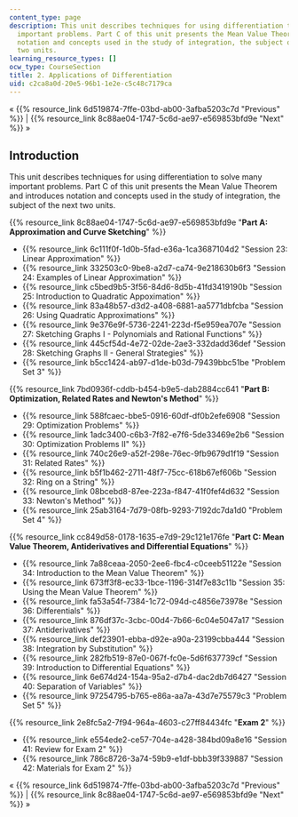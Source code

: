 ```yaml
---
content_type: page
description: This unit describes techniques for using differentiation to solve many
  important problems. Part C of this unit presents the Mean Value Theorem and introduces
  notation and concepts used in the study of integration, the subject of the next
  two units.
learning_resource_types: []
ocw_type: CourseSection
title: 2. Applications of Differentiation
uid: c2ca8a0d-20e5-96b1-1e2e-c5c48c7179ca
---
```


« {{% resource_link 6d519874-7ffe-03bd-ab00-3afba5203c7d "Previous" %}} | {{% resource_link 8c88ae04-1747-5c6d-ae97-e569853bfd9e "Next" %}} »

Introduction
------------

This unit describes techniques for using differentiation to solve many important problems. Part C of this unit presents the Mean Value Theorem and introduces notation and concepts used in the study of integration, the subject of the next two units.

{{% resource_link 8c88ae04-1747-5c6d-ae97-e569853bfd9e "**Part A: Approximation and Curve Sketching**" %}}

*   {{% resource_link 6c111f0f-1d0b-5fad-e36a-1ca3687104d2 "Session 23: Linear Approximation" %}}
*   {{% resource_link 332503c0-9be8-a2d7-ca74-9e218630b6f3 "Session 24: Examples of Linear Approximation" %}}
*   {{% resource_link c5bed9b5-3f56-84d6-8d5b-41fd3419190b "Session 25: Introduction to Quadratic Appoximation" %}}
*   {{% resource_link 83a48b57-d3d2-a408-6881-aa5771dbfcba "Session 26: Using Quadratic Approximations" %}}
*   {{% resource_link 9e376e9f-5736-2241-223d-f5e959ea707e "Session 27: Sketching Graphs I - Polynomials and Rational Functions" %}}
*   {{% resource_link 445cf54d-4e72-02de-2ae3-332dadd36def "Session 28: Sketching Graphs II - General Strategies" %}}
*   {{% resource_link b5cc1424-ab97-d1de-b03d-79439bbc51be "Problem Set 3" %}}

{{% resource_link 7bd0936f-cddb-b454-b9e5-dab2884cc641 "**Part B: Optimization, Related Rates and Newton's Method**" %}}

*   {{% resource_link 588fcaec-bbe5-0916-60df-df0b2efe6908 "Session 29: Optimization Problems" %}}
*   {{% resource_link 1adc3400-c6b3-7f82-e7f6-5de33469e2b6 "Session 30: Optimization Problems II" %}}
*   {{% resource_link 740c26e9-a52f-298e-76ec-9fb9679d1f19 "Session 31: Related Rates" %}}
*   {{% resource_link b5f1b462-2711-48f7-75cc-618b67ef606b "Session 32: Ring on a String" %}}
*   {{% resource_link 08bcebd8-87ee-223a-f847-41f0fef4d632 "Session 33: Newton's Method" %}}
*   {{% resource_link 25ab3164-7d79-08fb-9293-7192dc7da1d0 "Problem Set 4" %}}

{{% resource_link cc849d58-0178-1635-e7d9-29c121e176fe "**Part C: Mean Value Theorem, Antiderivatives and Differential Equations**" %}}

*   {{% resource_link 7a88ceaa-2050-2ee6-fbc4-c0ceeb51122e "Session 34: Introduction to the Mean Value Theorem" %}}
*   {{% resource_link 673ff3f8-ec33-1bce-1196-314f7e83c11b "Session 35: Using the Mean Value Theorem" %}}
*   {{% resource_link fa53a54f-7384-1c72-094d-c4856e73978e "Session 36: Differentials" %}}
*   {{% resource_link 876df37c-3cbc-00d4-7b66-6c04e5047a17 "Session 37: Antiderivatives" %}}
*   {{% resource_link def23901-ebba-d92e-a90a-23199cbba444 "Session 38: Integration by Substitution" %}}
*   {{% resource_link 282fb519-87e0-067f-fc0e-5d6f637739cf "Session 39: Introduction to Differential Equations" %}}
*   {{% resource_link 6e674d24-154a-95a2-d7b4-dac2db7d6427 "Session 40: Separation of Variables" %}}
*   {{% resource_link 97254795-b765-e86a-aa7a-43d7e75579c3 "Problem Set 5" %}}

{{% resource_link 2e8fc5a2-7f94-964a-4603-c27ff84434fc "**Exam 2**" %}}

*   {{% resource_link e554ede2-ce57-704e-a428-384bd09a8e16 "Session 41: Review for Exam 2" %}}
*   {{% resource_link 786c8726-3a74-59b9-e1df-bbb39f339887 "Session 42: Materials for Exam 2" %}}

« {{% resource_link 6d519874-7ffe-03bd-ab00-3afba5203c7d "Previous" %}} | {{% resource_link 8c88ae04-1747-5c6d-ae97-e569853bfd9e "Next" %}} »